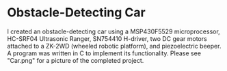 # Obstacle-Detecting Car

I created an obstacle-detecting car using a MSP430F5529 microprocessor, HC-SRF04 Ultrasonic Ranger, SN754410 H-driver, two DC gear motors attached to a ZK-2WD (wheeled robotic platform), and piezoelectric beeper. A program was written in C to implement its functionality. Please see "Car.png" for a picture of the completed project.
